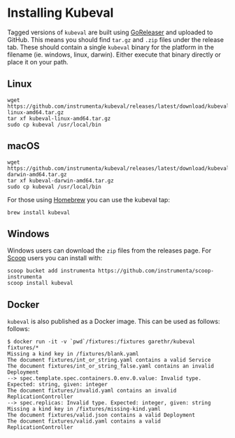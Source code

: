 # Installing Kubeval

Tagged versions of `kubeval` are built using [GoReleaser](https://goreleaser.com/) and
uploaded to GitHub. This means you should find `tar.gz` and `.zip` files under the
release tab. These should contain a single `kubeval` binary for the platform
in the filename (ie. windows, linux, darwin). Either execute that binary
directly or place it on your path.


## Linux

```
wget https://github.com/instrumenta/kubeval/releases/latest/download/kubeval-linux-amd64.tar.gz
tar xf kubeval-linux-amd64.tar.gz
sudo cp kubeval /usr/local/bin
```

## macOS

```
wget https://github.com/instrumenta/kubeval/releases/latest/download/kubeval-darwin-amd64.tar.gz
tar xf kubeval-darwin-amd64.tar.gz
sudo cp kubeval /usr/local/bin
```

For those using [Homebrew](https://brew.sh/) you can use the kubeval tap:

```
brew install kubeval
```

## Windows

Windows users can download the `zip` files from the releases page. For [Scoop](https://scoop.sh/)
users you can install with:

```
scoop bucket add instrumenta https://github.com/instrumenta/scoop-instrumenta
scoop install kubeval
```

## Docker


`kubeval` is also published as a Docker image. This can be used as follows:
follows:

```
$ docker run -it -v `pwd`/fixtures:/fixtures garethr/kubeval fixtures/*
Missing a kind key in /fixtures/blank.yaml
The document fixtures/int_or_string.yaml contains a valid Service
The document fixtures/int_or_string_false.yaml contains an invalid Deployment
--> spec.template.spec.containers.0.env.0.value: Invalid type. Expected: string, given: integer
The document fixtures/invalid.yaml contains an invalid ReplicationController
--> spec.replicas: Invalid type. Expected: integer, given: string
Missing a kind key in /fixtures/missing-kind.yaml
The document fixtures/valid.json contains a valid Deployment
The document fixtures/valid.yaml contains a valid ReplicationController
```
